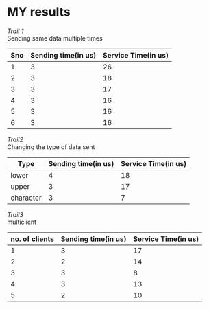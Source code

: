  # MY results

*Trail 1*<br>
Sending same data multiple times<br>



|  Sno |  Sending time(in us) |  Service Time(in us) |  
|---|---|---|
| 1 |    3|  26  | 
|  2 |   3 |  18 |  
|   3|    3| 17  | 
| 4 |    3|  16  | 
|  5 |   3 |  16 |  
|   6|    3| 16  | 


*Trail2*<br>
Changing the type of data sent<br>


|  Type |  Sending time(in us)  |  Service Time(in us) |  
|---|---|---|
| lower |    4|  18  | 
|  upper |   3 |  17  |  
|   character|   3| 7  | 

*Trail3*<br>
multiclient


|  no. of clients |  Sending time(in us)  |  Service Time(in us) |  
|---|---|---|
| 1 |    3|  17  | 
|  2 |   2 |  14 |  
|   3|    3| 8  | 
|  4 |   3 |  13 |  
|   5|    2| 10 | 
